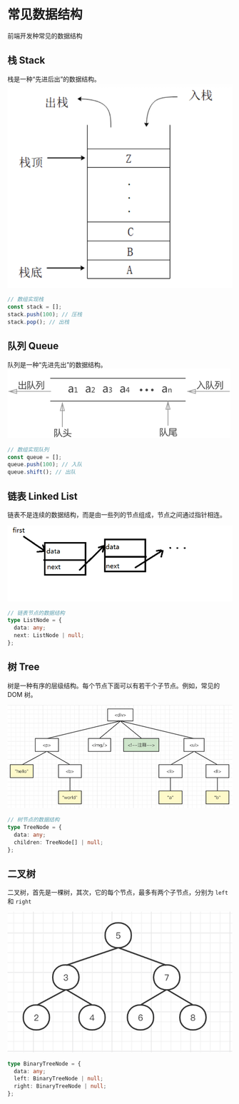 # 常见数据结构

前端开发种常见的数据结构

## 栈 Stack

栈是一种“先进后出”的数据结构。
![stack](./img/栈.png)

```js
// 数组实现栈
const stack = [];
stack.push(100); // 压栈
stack.pop(); // 出栈
```

## 队列 Queue

队列是一种“先进先出”的数据结构。
![queue](./img/队列.png)

```js
// 数组实现队列
const queue = [];
queue.push(100); // 入队
queue.shift(); // 出队
```

## 链表 Linked List

链表不是连续的数据结构，而是由一些列的节点组成，节点之间通过指针相连。

![linked list](./img/链表.png)

```ts
// 链表节点的数据结构
type ListNode = {
  data: any;
  next: ListNode | null;
};
```

## 树 Tree

树是一种有序的层级结构。每个节点下面可以有若干个子节点。例如，常见的 DOM 树。

![tree](./img/dom-tree.png)

```ts
// 树节点的数据结构
type TreeNode = {
  data: any;
  children: TreeNode[] | null;
};
```

## 二叉树

二叉树，首先是一棵树，其次，它的每个节点，最多有两个子节点，分别为 `left` 和 `right`

![bst](./img/二叉搜索树.png)

```ts
type BinaryTreeNode = {
  data: any;
  left: BinaryTreeNode | null;
  right: BinaryTreeNode | null;
};
```
